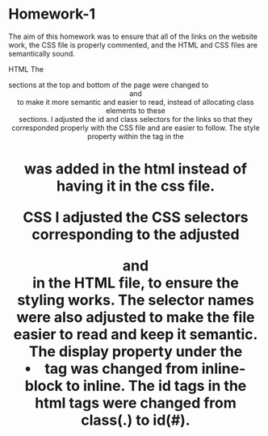 # Homework-1

The aim of this homework was to ensure that all of the links on the website work, the CSS file is properly commented, and the HTML and CSS files are semantically sound. 

HTML
The <div> sections at the top and bottom of the page were changed to <header> and <footer> to make it more semantic and easier to read, instead of allocating class elements to these <div> sections.
I adjusted the id and class selectors for the links so that they corresponded properly with the CSS file and are easier to follow. 
The style property within the <span> tag in the <h1> was added in the html instead of having it in the css file.

CSS
I adjusted the CSS selectors corresponding to the adjusted <header> and <footer> in the HTML file, to ensure the styling works.
The selector names were also adjusted to make the file easier to read and keep it semantic.
The display property under the <li> tag was changed from inline-block to inline.
The id tags in the html tags were changed from class(.) to id(#).